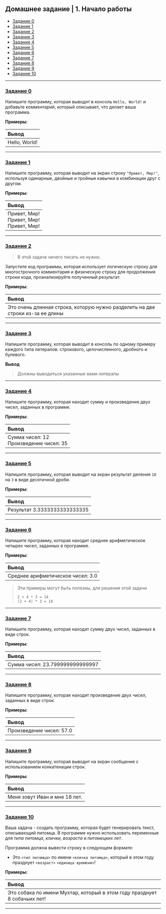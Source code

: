 ## Домашнее задание | 1. Начало работы

- [Задание 0](#задание-0)
- [Задание 1](#задание-1)
- [Задание 2](#задание-2)
- [Задание 3](#задание-3)
- [Задание 4](#задание-4)
- [Задание 5](#задание-5)
- [Задание 6](#задание-6)
- [Задание 7](#задание-7)
- [Задание 8](#задание-8)
- [Задание 9](#задание-9)
- [Задание 10](#задание-10)

---

### [Задание 0](task_0.py)

Напишите программу, которая выводит в консоль `Hello, World!` и добавьте комментарий,
который описывает, что делает ваша программа.

**Примеры:**

| Вывод         |
|:--------------|
| Hello, World! |

---

### [Задание 1](task_1.py)

Напишите программу, которая выводит на экран строку `"Привет, Мир!"`, используя одинарные,
двойные и тройные кавычки в комбинации друг с другом.

**Примеры:**

| Вывод                                          |
|:-----------------------------------------------|
| Привет, Мир!</br>Привет, Мир!</br>Привет, Мир! |

---

### [Задание 2](task_2.py)

> В этой задаче ничего писать не нужно.

Запустите код программы, которая использует логическую строку для многострочного комментария и
физическую строку для продолжения строки кода, проанализируйте полученный результат.

**Примеры:**

| Вывод                                                                          |
|:-------------------------------------------------------------------------------|
| Это очень длинная строка, которую нужно разделить на две строки из-за ее длины |

---

### [Задание 3](task_3.py)

Напишите программу, которая выводит в консоль по одному примеру каждого типа литералов: строкового, целочисленного,
дробного и булевого.

**Вывод**

> Должны выводиться указанные вами литералы

---

### [Задание 4](task_4.py)

Напишите программу, которая находит сумму и произведение двух чисел, заданных в программе.

**Примеры:**

| Вывод                                      |
|:-------------------------------------------|
| Сумма чисел: 12</br>Произведение чисел: 35 |

---

### [Задание 5](task_5.py)

Напишите программу, которая выводит на экран результат деления `10` на `3` в виде десятичной дроби.

**Примеры:**

| Вывод                        |
|:-----------------------------|
| Результат 3.3333333333333335 |

---

### [Задание 6](task_6.py)

Напишите программу, которая находит среднее арифметическое четырех чисел, заданных в программе.

**Примеры:**

| Вывод                             |
|:----------------------------------|
| Среднее арифметическое чисел: 3.0 |

> Эти примеры могут быть полезны, для решения этой задачи
> ```text
> 2 + 4 * 3 = 14
> (2 + 4) * 3 = 18
> ```

---

### [Задание 7](task_7.py)

Напишите программу, которая находит сумму двух чисел, заданных в виде строк.

**Примеры:**

| Вывод                           |
|:--------------------------------|
| Сумма чисел: 23.799999999999997 |

---

### [Задание 8](task_8.py)

Напишите программу, которая находит произведение двух чисел, заданных в виде строк.

**Примеры:**

| Вывод                    |
|:-------------------------|
| Произведение чисел: 57.0 |

---

### [Задание 9](task_9.py)

Напишите программу, которая выводит на экран сообщение с использованием конкатенации строк.

**Примеры:**

| Вывод                         |
|:------------------------------|
| Меня зовут Иван и мне 18 лет. |

---

### [Задание 10](task_10.py)

Ваша задача - создать программу, которая будет генерировать текст, описывающий питомца.
В программе нужно использовать переменные для _типа питомца_, _клички_, _возраста_ и _питомецких лет_.

Программа должна вывести строку в следующем формате:

- Это `<тип питомца>` по имени `<кличка питомца>`, который в этом году празднует `<возраст>` `<единица времени>`!

**Примеры:**

| Вывод                                                                     |
|:--------------------------------------------------------------------------|
| Это собака по имени Мухтар, который в этом году празднует 8 собачьих лет! |

---
